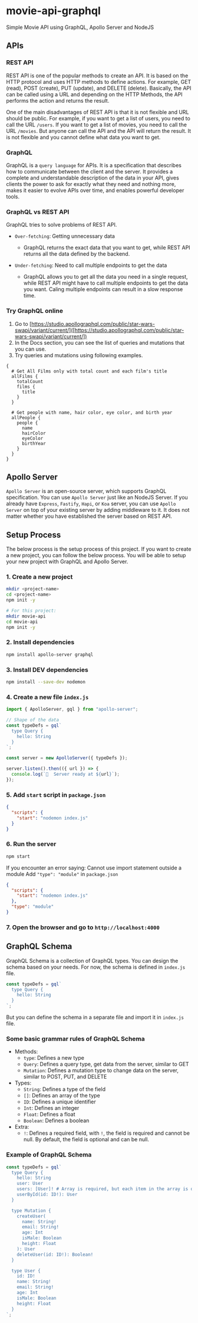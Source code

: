 # movie-api-graphql

Simple Movie API using GraphQL, Apollo Server and NodeJS

## APIs

### REST API

REST API is one of the popular methods to create an API.
It is based on the HTTP protocol and uses HTTP methods to define actions.
For example, GET (read), POST (create), PUT (update), and DELETE (delete).
Basically, the API can be called using a URL and depending on the HTTP Methods,
the API performs the action and returns the result.

One of the main disadvantages of REST API is that it is not flexible and URL should be public.
For example, if you want to get a list of users, you need to call the URL `/users`.
If you want to get a list of movies, you need to call the URL `/movies`.
But anyone can call the API and the API will return the result.
It is not flexible and you cannot define what data you want to get.

### GraphQL

GraphQL is a `query language` for APIs.
It is a specification that describes how to communicate between the client and the server.
It provides a complete and understandable description of the data in your API,
gives clients the power to ask for exactly what they need and nothing more,
makes it easier to evolve APIs over time, and enables powerful developer tools.

### GraphQL vs REST API

GraphQL tries to solve problems of REST API.

- `Over-fetching`: Getting unnecessary data
  - GraphQL returns the exact data that you want to get, while REST API returns all the data defined by the backend.
- `Under-fetching`: Need to call multiple endpoints to get the data

  - GraphQL allows you to get all the data you need in a single request, while REST API might have to call multiple endpoints to get the data you want. Caling multiple endpoints can result in a slow response time.

### Try GraphQL online

1. Go to [https://studio.apollographql.com/public/star-wars-swapi/variant/current/]([https://studio.apollographql.com/public/star-wars-swapi/variant/current/])
2. In the Docs section, you can see the list of queries and mutations that you can use.
3. Try queries and mutations using following examples.

```gql
{
  # Get All Films only with total count and each film's title
  allFilms {
    totalCount
    films {
      title
    }
  }

  # Get people with name, hair color, eye color, and birth year
  allPeople {
    people {
      name
      hairColor
      eyeColor
      birthYear
    }
  }
}
```

## Apollo Server

`Apollo Server` is an open-source server, which supports GraphQL specification.
You can use `Apollo Server` just like an NodeJS Server.
If you already have `Express`, `Fastify`, `Hapi`, or `Koa` server, you can use `Apollo Server` on top of your existing server by adding middleware to it.
It does not matter whether you have established the server based on REST API.

## Setup Process

The below process is the setup process of this project.
If you want to create a new project, you can follow the below process.
You will be able to setup your new project with GraphQL and Apollo Server.

### 1. Create a new project

```bash
mkdir <project-name>
cd <project-name>
npm init -y

# For this project:
mkdir movie-api
cd movie-api
npm init -y
```

### 2. Install dependencies

```bash
npm install apollo-server graphql
```

### 3. Install DEV dependencies

```bash
npm install --save-dev nodemon
```

### 4. Create a new file `index.js`

```js
import { ApolloServer, gql } from "apollo-server";

// Shape of the data
const typeDefs = gql`
  type Query {
    hello: String
  }
`;

const server = new ApolloServer({ typeDefs });

server.listen().then(({ url }) => {
  console.log(`🚀  Server ready at ${url}`);
});
```

### 5. Add `start` script in `package.json`

```json
{
  "scripts": {
    "start": "nodemon index.js"
  }
}
```

### 6. Run the server

```bash
npm start
```

If you encounter an error saying: Cannot use import statement outside a module
Add `"type": "module"` in `package.json`

```json
{
  "scripts": {
    "start": "nodemon index.js"
  },
  "type": "module"
}
```

### 7. Open the browser and go to `http://localhost:4000`

## GraphQL Schema

GraphQL Schema is a collection of GraphQL types.
You can design the schema based on your needs.
For now, the schema is defined in `index.js` file.

```js
const typeDefs = gql`
  type Query {
    hello: String
  }
`;
```

But you can define the schema in a separate file and import it in `index.js` file.

### Some basic grammar rules of GraphQL Schema

- Methods:
  - `type`: Defines a new type
  - `Query`: Defines a query type, get data from the server, similar to GET
  - `Mutation`: Defines a mutation type to change data on the server, similar to POST, PUT, and DELETE
- Types:
  - `String`: Defines a type of the field
  - `[]`: Defines an array of the type
  - `ID`: Defines a unique identifier
  - `Int`: Defines an integer
  - `Float`: Defines a float
  - `Boolean`: Defines a boolean
- Extra:
  - `!`: Defines a required field, with `!`, the field is required and cannot be null.
    By default, the field is optional and can be null.

### Example of GraphQL Schema

```js
const typeDefs = gql`
  type Query {
    hello: String
    user: User
    users: [User]! # Array is required, but each item in the array is optional
    userById(id: ID!): User
  }

  type Mutation {
    createUser(
      name: String!
      email: String!
      age: Int
      isMale: Boolean
      height: Float
    ): User
    deleteUser(id: ID!): Boolean!
  }

  type User {
    id: ID!
    name: String!
    email: String!
    age: Int
    isMale: Boolean
    height: Float
  }
`;
```
